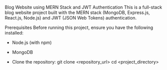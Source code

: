 Blog Website using MERN Stack and JWT Authentication
This is a full-stack blog website project built with the MERN stack (MongoDB, Express.js, React.js, Node.js) and JWT (JSON Web Tokens) authentication.

Prerequisites
Before running this project, ensure you have the following installed:

* Node.js (with npm)
* MongoDB

* Clone the repository:
git clone <repository_url>
cd <project_directory>
